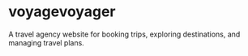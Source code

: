 # voyagevoyager
A travel agency website for booking trips, exploring destinations, and managing travel plans.
